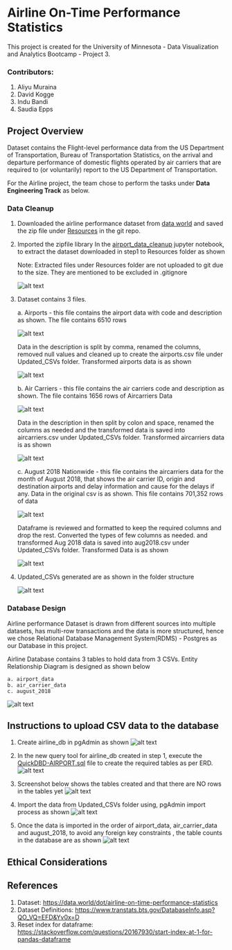 # Airline On-Time Performance Statistics
This project is created for the University of Minnesota - Data Visualization and Analytics Bootcamp - Project 3.

### Contributors:

1. Aliyu Muraina
2. David Kogge
3. Indu Bandi
4. Saudia Epps

## Project Overview

Dataset contains the Flight-level performance data from the US Department of Transportation, Bureau of Transportation Statistics, on the arrival and departure performance of domestic flights operated by air carriers that are required to (or voluntarily) report to the US Department of Transportation.

For the Airline project, the team chose to perform the tasks under **Data Engineering Track** as below.

### Data Cleanup

1. Downloaded the airline performance dataset from [data world](https://data.world/dot/airline-on-time-performance-statistics) and saved the zip file under [Resources](Resources/dot-airline-on-time-performance-statistics/) in the git repo.

2. Imported the zipfile library In the [airport_data_cleanup](./airport_data_cleanup.ipynb) jupyter notebook, to extract the dataset downloaded in step1 to Resources folder as shown

    Note: Extracted files under Resources folder are not uploaded to git due to the size. They are mentioned to be excluded in .gitignore

    ![alt text](Screenshots/01_Extracted_Files.png)

3. Dataset contains 3 files.

    a. Airports - this file contains the airport data with code and description as shown. The file contains 6510 rows

    ![alt text](Screenshots/02_Airport_Data.png)

    Data in the description is split by comma, renamed the columns, removed null values and cleaned up to create the airports.csv file under Updated_CSVs folder. Transformed airports data is as shown
    
    ![alt text](Screenshots/03_Airport_Transformed_Data.png)

    b. Air Carriers - this file contains the air carriers code and description as shown. The file contains 1656 rows of Aircarriers Data

    ![alt text](Screenshots/04_AirCarriers_Data.png)

    Data in the description in then split by colon and space, renamed the columns as needed and the transformed data is saved into aircarriers.csv under Updated_CSVs folder. Transformed aircarriers data is as shown

    ![alt text](Screenshots/05_AirCarriers_Transformed_Data.png)

    c. August 2018 Nationwide - this file contains the aircarriers data for the month of August 2018, that shows the air carrier ID, origin and destination airports and delay information and cause for the delays if any. Data in the original csv is as shown. This file contains 701,352 rows of data

    ![alt text](Screenshots/06_Aug_2018_Data.png)

    Dataframe is reviewed and formatted to keep the required columns and drop the rest. Converted the types of few columns as needed. and transformed Aug 2018 data is saved into aug2018.csv under Updated_CSVs folder. Transformed Data is as shown

    ![alt text](Screenshots/07_Aug_2018_Transformed_Data.png)

4. Updated_CSVs generated are as shown in the folder structure

    ![alt text](Screenshots/08_Updated_CSVs.png)


### Database Design

Airline performance Dataset is drawn from different sources into multiple datasets, has multi-row transactions and the data is more structured, hence we chose Relational Database Management System(RDMS) - Postgres as our Database in this project.

Airline Database contains 3 tables to hold data from 3 CSVs. Entity Relationship Diagram is designed as shown below

    a. airport_data
    b. air_carrier_data
    c. august_2018

![alt text](QuickDBD-AIRPORT.png)

## Instructions to upload CSV data to the database

1. Create airline_db in pgAdmin as shown
![alt text](Screenshots/09_Create_Database.png)

2. In the new query tool for airline_db created in step 1, execute the [QuickDBD-AIRPORT.sql](./QuickDBD-AIRPORT.sql) file to create the required tables as per ERD.
![alt text](Screenshots/10_Schema_Run.png)

3. Screenshot below shows the tables created and that there are NO rows in the tables yet
![alt text](Screenshots/11_Before_Data_Load.png)

4. Import the data from Updated_CSVs folder using, pgAdmin import process as shown
![alt text](Screenshots/12_pgAdmin_Data_Import.png)

5. Once the data is imported in the order of airport_data, air_carrier_data and august_2018, to avoid any foreign key constraints , the table counts in the database are as shown
![alt text](Screenshots/13_After_Data_Load.png)

## Ethical Considerations


## References

1. Dataset: https://data.world/dot/airline-on-time-performance-statistics
2. Dataset Definitions: https://www.transtats.bts.gov/DatabaseInfo.asp?QO_VQ=EFD&Yv0x=D
3. Reset index for dataframe: https://stackoverflow.com/questions/20167930/start-index-at-1-for-pandas-dataframe